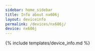 ```yaml
---
sidebar: home_sidebar
title: Info about nx606j
layout: deviceinfo
permalink: /devices/nx606j/
device: nx606j
---
```

{% include templates/device_info.md %}
